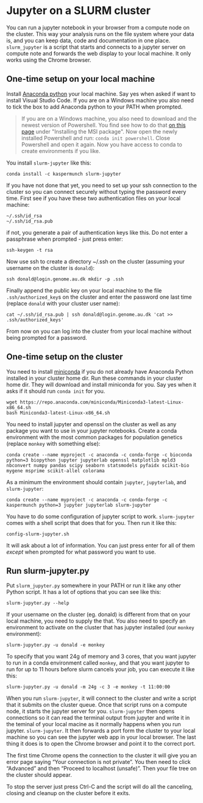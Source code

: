 # Jupyter on a SLURM cluster

You can run a jupyter notebook in your browser from a compute node on the cluster. This way your analysis runs on the file system where your data is, and you can keep data, code and documentation in one place. `slurm_jupyter` is a script that starts and connects to a jupyter server on compute note and forwards the web display to your local machine.  It only works using the Chrome browser.

## One-time setup on your local machine

Install [Anaconda python](https://www.anaconda.com/distribution/#download-section) your local machine. Say yes when asked if want to install Visual Studio Code. If you are on a Windows machine you also need to tick the box to add Anaconda python to your PATH when prompted. 

> If you are on a Windows machine, you also need to download and the newest version of Powershell. You find see how to do that [on this page](https://docs.microsoft.com/en-us/powershell/scripting/install/installing-powershell-core-on-windows?view=powershell-7#msi) under "Installing the MSI package". Now open the newly installed Powershell and run: `conda init powershell`. Close Powershell and open it again. Now you have access to conda to create environments if you like.

You install `slurm-jupyter` like this:

    conda install -c kaspermunch slurm-jupyter

If you have not done that yet, you need to set up your ssh connection to the cluster so you can connect securely without typing the password every time. First see if you have these two authentication files on your local machine:

    ~/.ssh/id_rsa
    ~/.ssh/id_rsa.pub

if not, you generate a pair of authentication keys like this. Do not enter a passphrase when prompted - just press enter:

    ssh-keygen -t rsa

Now use ssh to create a directory ~/.ssh on the cluster (assuming your username on the cluster is `donald`):

    ssh donald@login.genome.au.dk mkdir -p .ssh

Finally append the public key on your local machine to the file `.ssh/authorized_key`s on the cluster and enter the password one last time (replace `donald` with your cluster user name):

    cat ~/.ssh/id_rsa.pub | ssh donald@login.genome.au.dk 'cat >> .ssh/authorized_keys'

From now on you can log into the cluster from your local machine without being prompted for a password.

## One-time setup on the cluster

You need to install [miniconda](https://docs.conda.io/en/latest/miniconda.html) if you do not already have Anaconda Python installed in your cluster home dir. Run these commands in your cluster home dir. They will download and install miniconda for you. Say yes when it asks if it should run `conda init` for you.

    wget https://repo.anaconda.com/miniconda/Miniconda3-latest-Linux-x86_64.sh
    bash Miniconda3-latest-Linux-x86_64.sh

You need to install jupyter and openssl on the cluster as well as any package you want to use in your jupyter notebooks. Create a conda environment with the most common packages for population genetics (replace `monkey` with something else): 

    conda create --name myproject -c anaconda -c conda-forge -c bioconda python=3 biopython jupyter jupyterlab openssl matplotlib mpld3 nbconvert numpy pandas scipy seaborn statsmodels pyfaidx scikit-bio mygene msprime scikit-allel colorama

As a minimum the environment should contain `jupyter`, `jupyterlab`, and `slurm-jupyter`:
    
    conda create --name myproject -c anaconda -c conda-forge -c kaspermunch python=3 jupyter jupyterlab slurm-jupyter

You have to do some configuration of jupyter script to work. `slurm-jupyter` comes with a shell script that does that for you. Then run it like this:

    config-slurm-jupyter.sh

It will ask about a lot of information. You can just press enter for all of them *except* when prompted for what password you want to use.

## Run slurm-jupyter.py

Put `slurm_jupyter.py` somewhere in your PATH or run it like any other Python script. It has a lot of options that you can see like this:

    slurm-jupyter.py --help

If your username on the cluster (eg. donald) is different from that on your local machine, you need to supply the that. You also need to specify an environment to activate on the cluster that has jupyter installed (our `monkey` environment):

    slurm-jupyter.py -u donald -e monkey

To specify that you want 24g of memory and 3 cores, that you want jupyter to run in a conda environment called `monkey`, and that you want jupyter to run for up to 11 hours before slurm cancels your job, you can execute it like this:

    slurm-jupyter.py -u donald -m 24g -c 3 -e monkey -t 11:00:00

When you run `slurm-jupyter`, it will connect to the cluster and write a script that it submits on the cluster queue. Once that script runs on a compute node, it starts the jupyter server for you. `slurm-jupyter` then opens connections so it can read the terminal output from jupyter and write it in the teminal of your local macine as it normally happens when you run jupyter. `slurm-jupyter`. It then forwards a port form the cluster to your local machine so you can see the jupyter web app in your local browser. The last thing it does is to open the Chrome browser and point it to the correct port.

The first time Chrome opens the connection to the cluster it will give you an error page saying “Your connection is not private”. You then need to click “Advanced” and then “Proceed to localhost (unsafe)”.  Then your file tree on the cluster should appear.

To stop the server just press Ctrl-C and the script will do all the canceling, closing and cleanup on the cluster before it exits.
